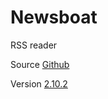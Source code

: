 # Newsboat

RSS reader

Source [Github](https://github.com/newsboat/newsboat)

Version [2.10.2](https://github.com/newsboat/newsboat/releases/tag/r2.10.2)
